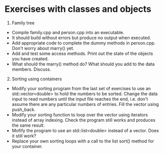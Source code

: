 # Exercises with classes and objects
1. Family tree
 * Compile family.cpp and person.cpp into an executable.
 * It should build without errors but produce no output when executed.
 * Add appropriate code to complete the dummy methods in person.cpp.
   Don't worry about marry() yet.
 * Add and test some access methods. Print out the state of the objects you
   have created.
 * What should the marry() method do?  What should you add to the data members.
   Discuss.

2. Sorting using containers
 * Modify your sorting program from the last set of exercises to use an
   std::vector\<double\> to hold the numbers to be sorted.  Change the data
   input to read numbers until the input file reaches the end, i.e. don't assume
   there are any particular numbers of entries.  Fill the vector using
   push_back.
 * Modify your sorting function to loop over the vector using iterators instead
   of array indexing.  Check the program still works and produces the same
   result.
 * Mofify the program to use an std::list\<double\> instead of a vector. Does it
   still work?
 * Replace your own sorting loops with a call to the list sort() method for your
   container.
